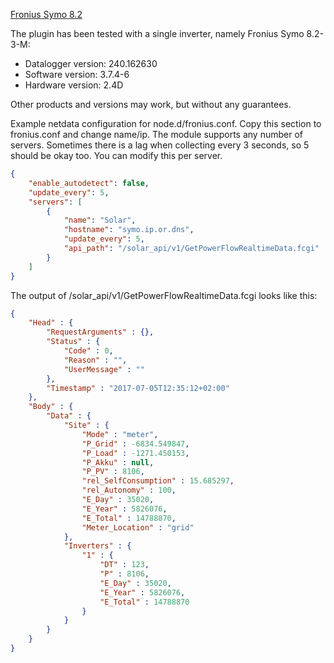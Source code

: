 [Fronius Symo 8.2](https://www.fronius.com/en/photovoltaics/products/all-products/inverters/fronius-symo/fronius-symo-8-2-3-m)

The plugin has been tested with a single inverter, namely Fronius Symo 8.2-3-M:

- Datalogger version: 240.162630
- Software version: 3.7.4-6
- Hardware version: 2.4D

Other products and versions may work, but without any guarantees.

Example netdata configuration for node.d/fronius.conf. Copy this section to fronius.conf and change name/ip.
The module supports any number of servers. Sometimes there is a lag when collecting every 3 seconds, so 5 should be okay too. You can modify this per server.
```json
{
    "enable_autodetect": false,
    "update_every": 5,
    "servers": [
        {
            "name": "Solar",
            "hostname": "symo.ip.or.dns",
            "update_every": 5,
            "api_path": "/solar_api/v1/GetPowerFlowRealtimeData.fcgi"
        }
    ]
}
```

The output of /solar_api/v1/GetPowerFlowRealtimeData.fcgi looks like this:
```json
{
	"Head" : {
		"RequestArguments" : {},
		"Status" : {
			"Code" : 0,
			"Reason" : "",
			"UserMessage" : ""
		},
		"Timestamp" : "2017-07-05T12:35:12+02:00"
	},
	"Body" : {
		"Data" : {
			"Site" : {
				"Mode" : "meter",
				"P_Grid" : -6834.549847,
				"P_Load" : -1271.450153,
				"P_Akku" : null,
				"P_PV" : 8106,
				"rel_SelfConsumption" : 15.685297,
				"rel_Autonomy" : 100,
				"E_Day" : 35020,
				"E_Year" : 5826076,
				"E_Total" : 14788870,
				"Meter_Location" : "grid"
			},
			"Inverters" : {
				"1" : {
					"DT" : 123,
					"P" : 8106,
					"E_Day" : 35020,
					"E_Year" : 5826076,
					"E_Total" : 14788870
				}
			}
		}
	}
}
```
